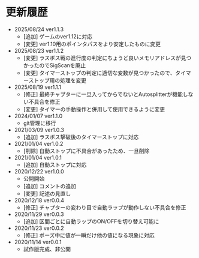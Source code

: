 # 更新履歴
- 2025/08/24 ver1.1.3
  - \[追加\] ゲームのver1.12に対応
  - \[変更\] ver1.10用のポインタパスをより安定したものに変更
- 2025/08/23 ver1.1.2
  - \[変更\] ラスボス戦の進行度の判定にちょうど良いメモリアドレスが見つかったのでSigScanを廃止
  - \[変更\] タイマーストップの判定に適切な変数が見つかったので、タイマーストップ用の処理を変更
- 2025/08/19 ver1.1.1
  - \[修正\] 最終チャプターに一旦入ってからでないとAutosplitterが機能しない不具合を修正
  - \[変更\] タイマーの手動操作と併用して使用できるように変更
- 2024/01/07 ver1.1.0
  - git管理に移行
- 2021/03/09 ver1.0.3
  - \[追加\] ラスボス撃破後のタイマーストップに対応
- 2021/01/04 ver1.0.2
  - \[削除\] 自動ストップに不具合があったため、一旦削除
- 2021/01/04 ver1.0.1
  - \[追加\] 自動ストップに対応
- 2020/12/22 ver1.0.0
  - 公開開始
  - \[追加\] コメントの追加
  - \[変更\] 記述の見直し
- 2020/12/18 ver0.0.4
  - \[修正\] チャプターの変わり目で自動ラップが動作しない不具合を修正
- 2020/11/29 ver0.0.3
  - \[追加\] 区間ごとに自動ラップのON/OFFを切り替え可能に
- 2020/11/23 ver0.0.2
  - \[修正\] ポーズ中に値が一瞬だけ他の値になる現象に対応
- 2020/11/14 ver0.0.1
  - 試作版完成、非公開 